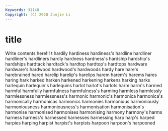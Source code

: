 ```yaml
---
Keywords: 31148
Copyright: (C) 2020 Junjie Li
---
```


# title

Write contents here!!!
t 
hardily 
hardiness 
hardiness's 
hardline 
hardliner 
hardliner's
hardliners 
hardly 
hardness 
hardness's 
hardship 
hardship's 
hardships 
hardtack 
hardtack's 
hardtop
hardtop's 
hardtops 
hardware 
hardware's 
hardwood 
hardwood's 
hardwoods 
hardy 
hare 
hare's
harebrained 
hared 
harelip 
harelip's 
harelips 
harem 
harem's 
harems 
hares 
haring
hark 
harked 
harken 
harkened 
harkening 
harkens 
harking 
harks 
harlequin 
harlequin's
harlequins 
harlot 
harlot's 
harlots 
harm 
harm's 
harmed 
harmful 
harmfully 
harmfulness
harmfulness's 
harming 
harmless 
harmlessly 
harmlessness 
harmlessness's 
harmonic 
harmonic's 
harmonica 
harmonica's
harmonically 
harmonicas 
harmonics 
harmonies 
harmonious 
harmoniously 
harmoniousness 
harmoniousness's 
harmonisation 
harmonisation's
harmonise 
harmonised 
harmonises 
harmonising 
harmony 
harmony's 
harms 
harness 
harness's 
harnessed
harnesses 
harnessing 
harp 
harp's 
harped 
harpies 
harping 
harpist 
harpist's 
harpists
harpoon 
harpoon's 
harpooned 
